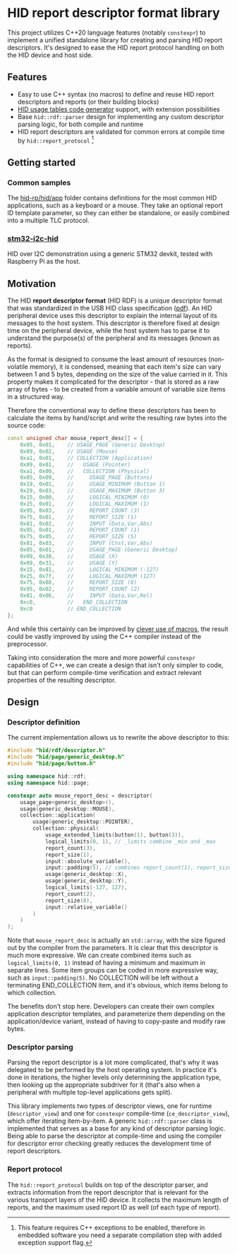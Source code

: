 # HID report descriptor format library

This project utilizes C++20 language features (notably `constexpr`) to implement a unified standalone library
for creating and parsing HID report descriptors. It's designed to ease the HID report protocol handling
on both the HID device and host side.

## Features

* Easy to use C++ syntax (no macros) to define and reuse HID report descriptors and reports (or their building blocks)
* [HID usage tables code generator][hid-usage-tables] support, with extension possibilities
* Base `hid::rdf::parser` design for implementing any custom descriptor parsing logic, for both compile and runtime
* HID report descriptors are validated for common errors at compile time by `hid::report_protocol` [^1]

[^1]: This feature requires C++ exceptions to be enabled, therefore in embedded software you need a separate compilation step with added exception support flag.

## Getting started

### Common samples

The [hid-rp/hid/app](hid-rp/hid/app) folder contains definitions for the most common HID applications, such as a keyboard or a mouse.
They take an optional report ID template parameter, so they can either be standalone, or easily combined into
a multiple TLC protocol.

### [stm32-i2c-hid][stm32-i2c-hid]

HID over I2C demonstration using a generic STM32 devkit, tested with Raspberry Pi as the host.

## Motivation

The HID **report descriptor format** (HID RDF) is a unique descriptor format that was standardized in the USB HID class specification ([pdf][USB-HID]).
An HID peripheral device uses this descriptor to explain the internal layout of its messages to the host system.
This descriptor is therefore fixed at design time on the peripheral device, while the host system has to parse it
to understand the purpose(s) of the peripheral and its messages (known as reports).

As the format is designed to consume the least amount of resources (non-volatile memory), it is condensed,
meaning that each item's size can vary between 1 and 5 bytes, depending on the size of the value carried in it.
This property makes it complicated for the descriptor - that is stored as a raw array of bytes - to be created
from a variable amount of variable size items in a structured way.

Therefore the conventional way to define these descriptors has been to calculate the items by hand/script
and write the resulting raw bytes into the source code:

```C++
const unsigned char mouse_report_desc[] = {
    0x05, 0x01,    // USAGE_PAGE (Generic Desktop)
    0x09, 0x02,    // USAGE (Mouse)
    0xa1, 0x01,    // COLLECTION (Application)
    0x09, 0x01,    //   USAGE (Pointer)
    0xa1, 0x00,    //   COLLECTION (Physical)
    0x05, 0x09,    //     USAGE_PAGE (Buttons)
    0x19, 0x01,    //     USAGE_MINIMUM (Button 1)
    0x29, 0x03,    //     USAGE_MAXIMUM (Button 3)
    0x15, 0x00,    //     LOGICAL_MINIMUM (0)
    0x25, 0x01,    //     LOGICAL_MAXIMUM (1)
    0x95, 0x03,    //     REPORT_COUNT (3)
    0x75, 0x01,    //     REPORT_SIZE (1)
    0x81, 0x02,    //     INPUT (Data,Var,Abs)
    0x95, 0x01,    //     REPORT_COUNT (1)
    0x75, 0x05,    //     REPORT_SIZE (5)
    0x81, 0x03,    //     INPUT (Cnst,Var,Abs)
    0x05, 0x01,    //     USAGE_PAGE (Generic Desktop)
    0x09, 0x30,    //     USAGE (X)
    0x09, 0x31,    //     USAGE (Y)
    0x15, 0x81,    //     LOGICAL_MINIMUM (-127)
    0x25, 0x7f,    //     LOGICAL_MAXIMUM (127)
    0x75, 0x08,    //     REPORT_SIZE (8)
    0x95, 0x02,    //     REPORT_COUNT (2)
    0x81, 0x06,    //     INPUT (Data,Var,Rel)
    0xc0,          //   END_COLLECTION
    0xc0           // END_COLLECTION
};
```

And while this certainly can be improved by [clever use of macros](https://github.com/IntergatedCircuits/HidReportDef/blob/8e77498e0e8f4bf4ba57a64ee958ba134de2a37e/include/hid/mouse.h#L35),
the result could be vastly improved by using the C++ compiler instead of the preprocessor.

Taking into consideration the more and more powerful `constexpr` capabilities of C++,
we can create a design that isn't only simpler to code, but that can perform compile-time verification
and extract relevant properties of the resulting descriptor.

## Design

### Descriptor definition

The current implementation allows us to rewrite the above descriptor to this:

```C++
#include "hid/rdf/descriptor.h"
#include "hid/page/generic_desktop.h"
#include "hid/page/button.h"

using namespace hid::rdf;
using namespace hid::page;

constexpr auto mouse_report_desc = descriptor(
    usage_page<generic_desktop>(),
    usage(generic_desktop::MOUSE),
    collection::application(
        usage(generic_desktop::POINTER),
        collection::physical(
            usage_extended_limits(button(1), button(3)),
            logical_limits(0, 1), // _limits combine _min and _max
            report_count(3),
            report_size(1),
            input::absolute_variable(),
            input::padding(5), // combines report_count(1), report_size(param), and input()
            usage(generic_desktop::X),
            usage(generic_desktop::Y),
            logical_limits(-127, 127),
            report_count(2),
            report_size(8),
            input::relative_variable()
        )
    )
);
```

Note that `mouse_report_desc` is actually an `std::array`, with the size figured out by the compiler from the parameters.
It is clear that this descriptor is much more expressive. We can create combined items such as `logical_limits(0, 1)`
instead of having a minimum and maximum in separate lines. Some item groups can be coded in more expressive way,
such as `input::padding(5)`. No COLLECTION will be left without a terminating END_COLLECTION item, and it's obvious,
which items belong to which collection.

The benefits don't stop here. Developers can create their own complex application descriptor templates, and parameterize them
depending on the application/device variant, instead of having to copy-paste and modify raw bytes.

### Descriptor parsing

Parsing the report descriptor is a lot more complicated, that's why it was delegated to be performed by the host operating system.
In practice it's done in iterations, the higher levels only determining the application type, then looking up the appropriate subdriver
for it (that's also when a peripheral with multiple top-level applications gets split).

This library implements two types of descriptor views, one for runtime (`descriptor_view`)
and one for `constexpr` compile-time (`ce_descriptor_view`), which offer iterating item-by-item.
A generic `hid::rdf::parser` class is implemented that serves as a base for any kind of descriptor parsing logic.
Being able to parse the descriptor at compile-time and using the compiler for descriptor error checking
greatly reduces the development time of report descriptors.

### Report protocol

The `hid::report_protocol` builds on top of the descriptor parser, and extracts information from the report descriptor
that is relevant for the various transport layers of the HID device. It collects the maximum length of reports,
and the maximum used report ID as well (of each type of report).

[USB-HID]: https://www.usb.org/sites/default/files/hid1_11.pdf
[hid-usage-tables]: https://github.com/IntergatedCircuits/hid-usage-tables
[stm32-i2c-hid]: https://github.com/benedekkupper/stm32-i2c-hid
